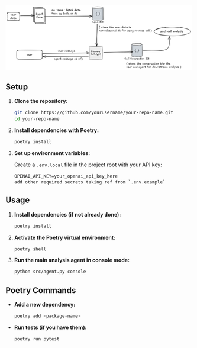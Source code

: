![High level flow](assets/image.png)

## Setup

1. **Clone the repository:**

   ```bash
   git clone https://github.com/yourusername/your-repo-name.git
   cd your-repo-name
   ```

2. **Install dependencies with Poetry:**

   ```bash
   poetry install
   ```

3. **Set up environment variables:**

   Create a `.env.local` file in the project root with your API key:

   ```
   OPENAI_API_KEY=your_openai_api_key_here
   add other required secrets taking ref from `.env.example`
   ```

## Usage

1. **Install dependencies (if not already done):**

   ```bash
   poetry install
   ```

2. **Activate the Poetry virtual environment:**

   ```bash
   poetry shell
   ```

3. **Run the main analysis agent in console mode:**

   ```bash
   python src/agent.py console
   ```

## Poetry Commands

- **Add a new dependency:**

  ```bash
  poetry add <package-name>
  ```

- **Run tests (if you have them):**

  ```bash
  poetry run pytest
  ```